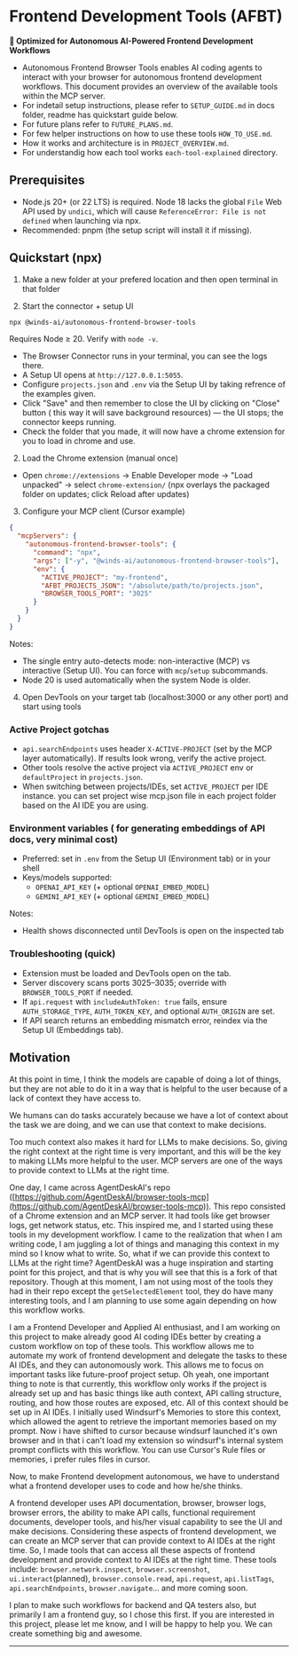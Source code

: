 # Frontend Development Tools (AFBT)

**🚀 Optimized for Autonomous AI-Powered Frontend Development Workflows**

- Autonomous Frontend Browser Tools enables AI coding agents to interact with your browser for autonomous frontend development workflows. This document provides an overview of the available tools within the MCP server.
- For indetail setup instructions, please refer to `SETUP_GUIDE.md` in docs folder, readme has quickstart guide below.
- For future plans refer to `FUTURE_PLANS.md`.
- For few helper instructions on how to use these tools `HOW_TO_USE.md`.
- How it works and architecture is in `PROJECT_OVERVIEW.md`.
- For understandig how each tool works `each-tool-explained` directory.

## Prerequisites

- Node.js 20+ (or 22 LTS) is required. Node 18 lacks the global `File` Web API used by `undici`, which will cause `ReferenceError: File is not defined` when launching via npx.
- Recommended: pnpm (the setup script will install it if missing).

## Quickstart (npx)

1) Make a new folder at your prefered location and then open terminal in that folder

2) Start the connector + setup UI

```bash
npx @winds-ai/autonomous-frontend-browser-tools
```

Requires Node ≥ 20. Verify with `node -v`.

- The Browser Connector runs in your terminal, you can see the logs there.
- A Setup UI opens at `http://127.0.0.1:5055`.
- Configure `projects.json` and `.env` via the Setup UI by taking refrence of the examples given.
- Click "Save" and then remember to close the UI by clicking on "Close" button ( this way it will save background resources) — the UI stops; the connector keeps running.
- Check the folder that you made, it will now have a chrome extension for you to load in chrome and use.

2) Load the Chrome extension (manual once)

- Open `chrome://extensions` → Enable Developer mode → "Load unpacked" → select `chrome-extension/` (npx overlays the packaged folder on updates; click Reload after updates)

3) Configure your MCP client (Cursor example)

```json
{
  "mcpServers": {
    "autonomous-frontend-browser-tools": {
      "command": "npx",
      "args": ["-y", "@winds-ai/autonomous-frontend-browser-tools"],
      "env": {
        "ACTIVE_PROJECT": "my-frontend",
        "AFBT_PROJECTS_JSON": "/absolute/path/to/projects.json",
        "BROWSER_TOOLS_PORT": "3025"
      }
    }
  }
}
```

Notes:
- The single entry auto-detects mode: non-interactive (MCP) vs interactive (Setup UI). You can force with `mcp`/`setup` subcommands.
- Node 20 is used automatically when the system Node is older.

4) Open DevTools on your target tab (localhost:3000 or any other port) and start using tools

### Active Project gotchas

- `api.searchEndpoints` uses header `X-ACTIVE-PROJECT` (set by the MCP layer automatically). If results look wrong, verify the active project.
- Other tools resolve the active project via `ACTIVE_PROJECT` env or `defaultProject` in `projects.json`.
- When switching between projects/IDEs, set `ACTIVE_PROJECT` per IDE instance. you can set project wise mcp.json file in each project folder based on the AI IDE you are using.

### Environment variables ( for generating embeddings of API docs, very minimal cost)

- Preferred: set in `.env` from the Setup UI (Environment tab) or in your shell
- Keys/models supported:
  - `OPENAI_API_KEY` (+ optional `OPENAI_EMBED_MODEL`)
  - `GEMINI_API_KEY` (+ optional `GEMINI_EMBED_MODEL`)

Notes:
- Health shows disconnected until DevTools is open on the inspected tab

### Troubleshooting (quick)

- Extension must be loaded and DevTools open on the tab.
- Server discovery scans ports 3025–3035; override with `BROWSER_TOOLS_PORT` if needed.
- If `api.request` with `includeAuthToken: true` fails, ensure `AUTH_STORAGE_TYPE`, `AUTH_TOKEN_KEY`, and optional `AUTH_ORIGIN` are set.
- If API search returns an embedding mismatch error, reindex via the Setup UI (Embeddings tab).

## Motivation

At this point in time, I think the models are capable of doing a lot of things, but they are not able to do it in a way that is helpful to the user because of a lack of context they have access to.

We humans can do tasks accurately because we have a lot of context about the task we are doing, and we can use that context to make decisions.

Too much context also makes it hard for LLMs to make decisions. So, giving the right context at the right time is very important, and this will be the key to making LLMs more helpful to the user. MCP servers are one of the ways to provide context to LLMs at the right time.

One day, I came across AgentDeskAI's repo ([https://github.com/AgentDeskAI/browser-tools-mcp](https://github.com/AgentDeskAI/browser-tools-mcp)). This repo consisted of a Chrome extension and an MCP server. It had tools like get browser logs, get network status, etc. This inspired me, and I started using these tools in my development workflow. I came to the realization that when I am writing code, I am juggling a lot of things and managing this context in my mind so I know what to write. So, what if we can provide this context to LLMs at the right time? AgentDeskAI was a huge inspiration and starting point for this project, and that is why you will see that this is a fork of that repository. Though at this moment, I am not using most of the tools they had in their repo except the `getSelectedElement` tool, they do have many interesting tools, and I am planning to use some again depending on how this workflow works.

I am a Frontend Developer and Applied AI enthusiast, and I am working on this project to make already good AI coding IDEs better by creating a custom workflow on top of these tools. This workflow allows me to automate my work of frontend development and delegate the tasks to these AI IDEs, and they can autonomously work. This allows me to focus on important tasks like future-proof project setup. Oh yeah, one important thing to note is that currently, this workflow only works if the project is already set up and has basic things like auth context, API calling structure, routing, and how those routes are exposed, etc. All of this context should be set up in AI IDEs. I initially used Windsurf's Memories to store this context, which allowed the agent to retrieve the important memories based on my prompt. Now i have shifted to cursor because windsurf launched it's own browser and in that i can't load my extension so windsurf's internal system prompt conflicts with this workflow. You can use Cursor's Rule files or memories, i prefer rules files in cursor.

Now, to make Frontend development autonomous, we have to understand what a frontend developer uses to code and how he/she thinks.

A frontend developer uses API documentation, browser, browser logs, browser errors, the ability to make API calls, functional requirement documents, developer tools, and his/her visual capability to see the UI and make decisions. Considering these aspects of frontend development, we can create an MCP server that can provide context to AI IDEs at the right time. So, I made tools that can access all these aspects of frontend development and provide context to AI IDEs at the right time. These tools include: `browser.network.inspect`, `browser.screenshot`, `ui.interact`(planned), `browser.console.read`, `api.request`, `api.listTags`, `api.searchEndpoints`, `browser.navigate`... and more coming soon.

I plan to make such workflows for backend and QA testers also, but primarily I am a frontend guy, so I chose this first. If you are interested in this project, please let me know, and I will be happy to help you. We can create something big and awesome.

---
